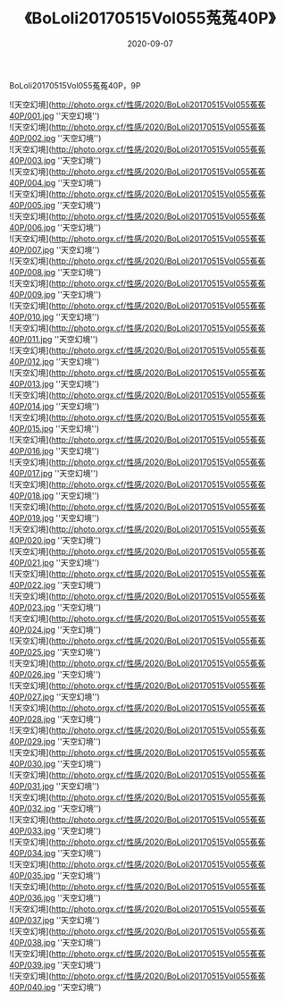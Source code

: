﻿---
layout: post
title:  《BoLoli20170515Vol055菟菟40P》
date:   2020-09-07
img: http://photo.orgx.cf/性感/2020/BoLoli20170515Vol055菟菟40P/000.jpg
tags: [美女, 性感, 泳衣]
---

BoLoli20170515Vol055菟菟40P，9P



![天空幻境](http://photo.orgx.cf/性感/2020/BoLoli20170515Vol055菟菟40P/001.jpg ''天空幻境'') <br>
![天空幻境](http://photo.orgx.cf/性感/2020/BoLoli20170515Vol055菟菟40P/002.jpg ''天空幻境'') <br>
![天空幻境](http://photo.orgx.cf/性感/2020/BoLoli20170515Vol055菟菟40P/003.jpg ''天空幻境'') <br>
![天空幻境](http://photo.orgx.cf/性感/2020/BoLoli20170515Vol055菟菟40P/004.jpg ''天空幻境'') <br>
![天空幻境](http://photo.orgx.cf/性感/2020/BoLoli20170515Vol055菟菟40P/005.jpg ''天空幻境'') <br>
![天空幻境](http://photo.orgx.cf/性感/2020/BoLoli20170515Vol055菟菟40P/006.jpg ''天空幻境'') <br>
![天空幻境](http://photo.orgx.cf/性感/2020/BoLoli20170515Vol055菟菟40P/007.jpg ''天空幻境'') <br>
![天空幻境](http://photo.orgx.cf/性感/2020/BoLoli20170515Vol055菟菟40P/008.jpg ''天空幻境'') <br>
![天空幻境](http://photo.orgx.cf/性感/2020/BoLoli20170515Vol055菟菟40P/009.jpg ''天空幻境'') <br>
![天空幻境](http://photo.orgx.cf/性感/2020/BoLoli20170515Vol055菟菟40P/010.jpg ''天空幻境'') <br>
![天空幻境](http://photo.orgx.cf/性感/2020/BoLoli20170515Vol055菟菟40P/011.jpg ''天空幻境'') <br>
![天空幻境](http://photo.orgx.cf/性感/2020/BoLoli20170515Vol055菟菟40P/012.jpg ''天空幻境'') <br>
![天空幻境](http://photo.orgx.cf/性感/2020/BoLoli20170515Vol055菟菟40P/013.jpg ''天空幻境'') <br>
![天空幻境](http://photo.orgx.cf/性感/2020/BoLoli20170515Vol055菟菟40P/014.jpg ''天空幻境'') <br>
![天空幻境](http://photo.orgx.cf/性感/2020/BoLoli20170515Vol055菟菟40P/015.jpg ''天空幻境'') <br>
![天空幻境](http://photo.orgx.cf/性感/2020/BoLoli20170515Vol055菟菟40P/016.jpg ''天空幻境'') <br>
![天空幻境](http://photo.orgx.cf/性感/2020/BoLoli20170515Vol055菟菟40P/017.jpg ''天空幻境'') <br>
![天空幻境](http://photo.orgx.cf/性感/2020/BoLoli20170515Vol055菟菟40P/018.jpg ''天空幻境'') <br>
![天空幻境](http://photo.orgx.cf/性感/2020/BoLoli20170515Vol055菟菟40P/019.jpg ''天空幻境'') <br>
![天空幻境](http://photo.orgx.cf/性感/2020/BoLoli20170515Vol055菟菟40P/020.jpg ''天空幻境'') <br>
![天空幻境](http://photo.orgx.cf/性感/2020/BoLoli20170515Vol055菟菟40P/021.jpg ''天空幻境'') <br>
![天空幻境](http://photo.orgx.cf/性感/2020/BoLoli20170515Vol055菟菟40P/022.jpg ''天空幻境'') <br>
![天空幻境](http://photo.orgx.cf/性感/2020/BoLoli20170515Vol055菟菟40P/023.jpg ''天空幻境'') <br>
![天空幻境](http://photo.orgx.cf/性感/2020/BoLoli20170515Vol055菟菟40P/024.jpg ''天空幻境'') <br>
![天空幻境](http://photo.orgx.cf/性感/2020/BoLoli20170515Vol055菟菟40P/025.jpg ''天空幻境'') <br>
![天空幻境](http://photo.orgx.cf/性感/2020/BoLoli20170515Vol055菟菟40P/026.jpg ''天空幻境'') <br>
![天空幻境](http://photo.orgx.cf/性感/2020/BoLoli20170515Vol055菟菟40P/027.jpg ''天空幻境'') <br>
![天空幻境](http://photo.orgx.cf/性感/2020/BoLoli20170515Vol055菟菟40P/028.jpg ''天空幻境'') <br>
![天空幻境](http://photo.orgx.cf/性感/2020/BoLoli20170515Vol055菟菟40P/029.jpg ''天空幻境'') <br>
![天空幻境](http://photo.orgx.cf/性感/2020/BoLoli20170515Vol055菟菟40P/030.jpg ''天空幻境'') <br>
![天空幻境](http://photo.orgx.cf/性感/2020/BoLoli20170515Vol055菟菟40P/031.jpg ''天空幻境'') <br>
![天空幻境](http://photo.orgx.cf/性感/2020/BoLoli20170515Vol055菟菟40P/032.jpg ''天空幻境'') <br>
![天空幻境](http://photo.orgx.cf/性感/2020/BoLoli20170515Vol055菟菟40P/033.jpg ''天空幻境'') <br>
![天空幻境](http://photo.orgx.cf/性感/2020/BoLoli20170515Vol055菟菟40P/034.jpg ''天空幻境'') <br>
![天空幻境](http://photo.orgx.cf/性感/2020/BoLoli20170515Vol055菟菟40P/035.jpg ''天空幻境'') <br>
![天空幻境](http://photo.orgx.cf/性感/2020/BoLoli20170515Vol055菟菟40P/036.jpg ''天空幻境'') <br>
![天空幻境](http://photo.orgx.cf/性感/2020/BoLoli20170515Vol055菟菟40P/037.jpg ''天空幻境'') <br>
![天空幻境](http://photo.orgx.cf/性感/2020/BoLoli20170515Vol055菟菟40P/038.jpg ''天空幻境'') <br>
![天空幻境](http://photo.orgx.cf/性感/2020/BoLoli20170515Vol055菟菟40P/039.jpg ''天空幻境'') <br>
![天空幻境](http://photo.orgx.cf/性感/2020/BoLoli20170515Vol055菟菟40P/040.jpg ''天空幻境'') <br>